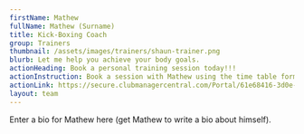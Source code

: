 ```yaml
---
firstName: Mathew
fullName: Mathew (Surname)
title: Kick-Boxing Coach
group: Trainers
thumbnail: /assets/images/trainers/shaun-trainer.png
blurb: Let me help you achieve your body goals.
actionHeading: Book a personal training session today!!!
actionInstruction: Book a session with Mathew using the time table form below.
actionLink: https://secure.clubmanagercentral.com/Portal/61e68416-3d0e-4302-bd0f-dca493494bb3/Booking/Timetable?staffId=10666
layout: team
---
```

Enter a bio for Mathew here (get Mathew to write a bio about himself).